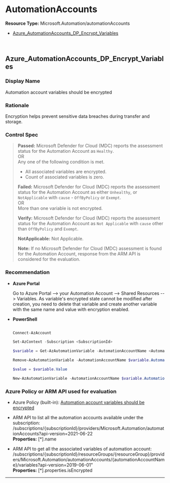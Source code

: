 # AutomationAccounts

**Resource Type:** Microsoft.Automation/automationAccounts

<!-- TOC depthfrom:2 depthto:2 -->

- [Azure_AutomationAccounts_DP_Encrypt_Variables](#azure_automationaccounts_dp_encrypt_variables)

<!-- /TOC -->
<br/>

## Azure_AutomationAccounts_DP_Encrypt_Variables

### Display Name 
Automation account variables should be encrypted

### Rationale 
Encryption helps prevent sensitive data breaches during transfer and storage.

### Control Spec 

> **Passed:** 
> Microsoft Defender for Cloud (MDC) reports the assessment status for the Automation Account as `Healthy`.
> <br>
> OR
> <br>
> Any one of the following condition is met.
> * All associated variables are encrypted.
> * Count of associated variables is zero.
> 
> **Failed:** 
> Microsoft Defender for Cloud (MDC) reports the assessment status for the Automation Account as either `Unhealthy`, or `NotApplicable` with `cause` - `OffByPolicy` or `Exempt`.
> <br>
> OR
> <br>
> More than one variable is not encrypted.
>
> **Verify:**
> Microsoft Defender for Cloud (MDC) reports the assessment status for the Automation Account as `Not Applicable` with `cause` other than `OffByPolicy` and `Exempt`.
>
> **NotApplicable:**
> Not Applicable.
>
> **Note:** If no Microsoft Defender for Cloud (MDC) assessment is found for the Automation Account, response from the ARM API is considered for the evaluation.
>
### Recommendation

- **Azure Portal**

  Go to Azure Portal --> your Automation Account --> Shared Resources --> Variables. As variable's encrypted state cannot be modified after creation, you need to delete that variable and create another variable with the same name and value with encryption enabled. 

- **PowerShell**

	```powershell

    Connect-AzAccount

    Set-AzContext -Subscription <SubscriptionId>

    $variable = Get-AzAutomationVariable -AutomationAccountName <AutomationAccountName> -ResourceGroupName <RGName> -Name <VariableName>

    Remove-AzAutomationVariable -AutomationAccountName $variable.AutomationAccountName -ResourceGroupName $variable.ResourceGroupName -Name $variable.Name

    $value = $variable.Value

    New-AzAutomationVariable -AutomationAccountName $variable.AutomationAccountName -ResourceGroupName $variable.ResourceGroupName -Name $variable.Name -Encrypted $true -Value $value

	```

### Azure Policy or ARM API used for evaluation

- Azure Policy (built-in):
  [Automation account variables should be encrypted](https://ms.portal.azure.com/#view/Microsoft_Azure_Policy/PolicyDetailBlade/definitionId/%2Fproviders%2Fmicrosoft.authorization%2Fpolicydefinitions%2F3657f5a0-770e-44a3-b44e-9431ba1e9735)
  <br />

- ARM API to list all the automation accounts available under the subscription:
  /subscriptions/{subscriptionId}/providers/Microsoft.Automation/automationAccounts?api-version=2021-06-22
  <br />
  **Properties:** [*].name
  <br />

- ARM API to get all the associated variables of automation account:
  /subscriptions/{subscriptionId}/resourceGroups/{resourceGroup}/providers/Microsoft.Automation/automationAccounts/{automationAccountName}/variables?api-version=2019-06-01"
  <br />
  **Properties:** [*].properties.isEncrypted

___

